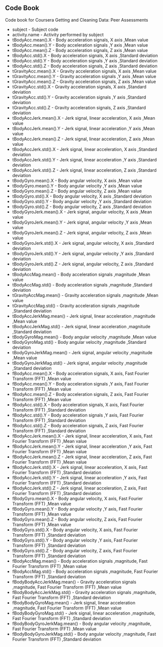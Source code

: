 ## Code Book

Code book for Coursera Getting and Cleaning Data: Peer Assessments 

* subject	 - Subject code
* activity.name	 - Activity performed by subject
* tBodyAcc.mean().X	 - Body acceleration signals, X axis ,Mean value
* tBodyAcc.mean().Y	 - Body acceleration signals ,Y axis ,Mean value
* tBodyAcc.mean().Z	 - Body acceleration signals, Z axis ,Mean value
* tBodyAcc.std().X	 - Body acceleration signals, X axis ,Standard deviation
* tBodyAcc.std().Y	 - Body acceleration signals ,Y axis ,Standard deviation
* tBodyAcc.std().Z	 - Body acceleration signals, Z axis ,Standard deviation
* tGravityAcc.mean().X	 - Gravity acceleration signals, X axis ,Mean value
* tGravityAcc.mean().Y	 - Gravity acceleration signals ,Y axis ,Mean value
* tGravityAcc.mean().Z	 - Gravity acceleration signals, Z axis ,Mean value
* tGravityAcc.std().X	 - Gravity acceleration signals, X axis ,Standard deviation
* tGravityAcc.std().Y	 - Gravity acceleration signals ,Y axis ,Standard deviation
* tGravityAcc.std().Z	 - Gravity acceleration signals, Z axis ,Standard deviation
* tBodyAccJerk.mean().X	 - Jerk signal, linear acceleration, X axis ,Mean value
* tBodyAccJerk.mean().Y	 - Jerk signal, linear acceleration ,Y axis ,Mean value
* tBodyAccJerk.mean().Z	 - Jerk signal, linear acceleration, Z axis ,Mean value
* tBodyAccJerk.std().X	 - Jerk signal, linear acceleration, X axis ,Standard deviation
* tBodyAccJerk.std().Y	 - Jerk signal, linear acceleration ,Y axis ,Standard deviation
* tBodyAccJerk.std().Z	 - Jerk signal, linear acceleration, Z axis ,Standard deviation
* tBodyGyro.mean().X	 - Body angular velocity, X axis ,Mean value
* tBodyGyro.mean().Y	 - Body angular velocity ,Y axis ,Mean value
* tBodyGyro.mean().Z	 - Body angular velocity, Z axis ,Mean value
* tBodyGyro.std().X	 - Body angular velocity, X axis ,Standard deviation
* tBodyGyro.std().Y	 - Body angular velocity ,Y axis ,Standard deviation
* tBodyGyro.std().Z	 - Body angular velocity, Z axis ,Standard deviation
* tBodyGyroJerk.mean().X	 - Jerk signal, angular velocity, X axis ,Mean value
* tBodyGyroJerk.mean().Y	 - Jerk signal, angular velocity ,Y axis ,Mean value
* tBodyGyroJerk.mean().Z	 - Jerk signal, angular velocity, Z axis ,Mean value
* tBodyGyroJerk.std().X	 - Jerk signal, angular velocity, X axis ,Standard deviation
* tBodyGyroJerk.std().Y	 - Jerk signal, angular velocity ,Y axis ,Standard deviation
* tBodyGyroJerk.std().Z	 - Jerk signal, angular velocity, Z axis ,Standard deviation
* tBodyAccMag.mean()	 - Body acceleration signals ,magnitude ,Mean value
* tBodyAccMag.std()	 - Body acceleration signals ,magnitude ,Standard deviation
* tGravityAccMag.mean()	 - Gravity acceleration signals ,magnitude ,Mean value
* tGravityAccMag.std()	 - Gravity acceleration signals ,magnitude ,Standard deviation
* tBodyAccJerkMag.mean()	 - Jerk signal, linear acceleration ,magnitude ,Mean value
* tBodyAccJerkMag.std()	 - Jerk signal, linear acceleration ,magnitude ,Standard deviation
* tBodyGyroMag.mean()	 - Body angular velocity ,magnitude ,Mean value
* tBodyGyroMag.std()	 - Body angular velocity ,magnitude ,Standard deviation
* tBodyGyroJerkMag.mean()	 - Jerk signal, angular velocity ,magnitude ,Mean value
* tBodyGyroJerkMag.std()	 - Jerk signal, angular velocity ,magnitude ,Standard deviation
* fBodyAcc.mean().X	 - Body acceleration signals, X axis, Fast Fourier Transform (FFT) ,Mean value
* fBodyAcc.mean().Y	 - Body acceleration signals ,Y axis, Fast Fourier Transform (FFT) ,Mean value
* fBodyAcc.mean().Z	 - Body acceleration signals, Z axis, Fast Fourier Transform (FFT) ,Mean value
* fBodyAcc.std().X	 - Body acceleration signals, X axis, Fast Fourier Transform (FFT) ,Standard deviation
* fBodyAcc.std().Y	 - Body acceleration signals ,Y axis, Fast Fourier Transform (FFT) ,Standard deviation
* fBodyAcc.std().Z	 - Body acceleration signals, Z axis, Fast Fourier Transform (FFT) ,Standard deviation
* fBodyAccJerk.mean().X	 - Jerk signal, linear acceleration, X axis, Fast Fourier Transform (FFT) ,Mean value
* fBodyAccJerk.mean().Y	 - Jerk signal, linear acceleration ,Y axis, Fast Fourier Transform (FFT) ,Mean value
* fBodyAccJerk.mean().Z	 - Jerk signal, linear acceleration, Z axis, Fast Fourier Transform (FFT) ,Mean value
* fBodyAccJerk.std().X	 - Jerk signal, linear acceleration, X axis, Fast Fourier Transform (FFT) ,Standard deviation
* fBodyAccJerk.std().Y	 - Jerk signal, linear acceleration ,Y axis, Fast Fourier Transform (FFT) ,Standard deviation
* fBodyAccJerk.std().Z	 - Jerk signal, linear acceleration, Z axis, Fast Fourier Transform (FFT) ,Standard deviation
* fBodyGyro.mean().X	 - Body angular velocity, X axis, Fast Fourier Transform (FFT) ,Mean value
* fBodyGyro.mean().Y	 - Body angular velocity ,Y axis, Fast Fourier Transform (FFT) ,Mean value
* fBodyGyro.mean().Z	 - Body angular velocity, Z axis, Fast Fourier Transform (FFT) ,Mean value
* fBodyGyro.std().X	 - Body angular velocity, X axis, Fast Fourier Transform (FFT) ,Standard deviation
* fBodyGyro.std().Y	 - Body angular velocity ,Y axis, Fast Fourier Transform (FFT) ,Standard deviation
* fBodyGyro.std().Z	 - Body angular velocity, Z axis, Fast Fourier Transform (FFT) ,Standard deviation
* fBodyAccMag.mean()	 - Body acceleration signals ,magnitude, Fast Fourier Transform (FFT) ,Mean value
* fBodyAccMag.std()	 - Body acceleration signals ,magnitude, Fast Fourier Transform (FFT) ,Standard deviation
* fBodyBodyAccJerkMag.mean()	 - Gravity acceleration signals ,magnitude, Fast Fourier Transform (FFT) ,Mean value
* fBodyBodyAccJerkMag.std()	 - Gravity acceleration signals ,magnitude, Fast Fourier Transform (FFT) ,Standard deviation
* fBodyBodyGyroMag.mean()	 - Jerk signal, linear acceleration ,magnitude, Fast Fourier Transform (FFT) ,Mean value
* fBodyBodyGyroMag.std()	 - Jerk signal, linear acceleration ,magnitude, Fast Fourier Transform (FFT) ,Standard deviation
* fBodyBodyGyroJerkMag.mean()	 - Body angular velocity ,magnitude, Fast Fourier Transform (FFT) ,Mean value
* fBodyBodyGyroJerkMag.std()	 - Body angular velocity ,magnitude, Fast Fourier Transform (FFT) ,Standard deviation
